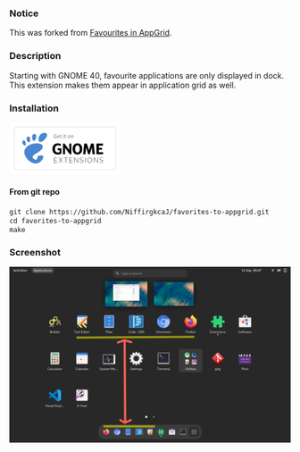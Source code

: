 ### Notice
This was forked from [Favourites in AppGrid](https://gitlab.gnome.org/harshadgavali/favourites-in-appgrid).

### Description
Starting with GNOME 40, favourite applications are only displayed in dock.
This extension makes them appear in application grid as well.

### Installation
<a href="https://extensions.gnome.org/extension/4485/favourites-in-appgrid/">
<img src="https://github.com/andyholmes/gnome-shell-extensions-badge/raw/master/get-it-on-ego.svg" alt="Get it on EGO" width="200" />
</a>

#### From git repo
```
git clone https://github.com/NiffirgkcaJ/favorites-to-appgrid.git
cd favorites-to-appgrid
make
```

### Screenshot
![Screenshot](./screenshot.png)